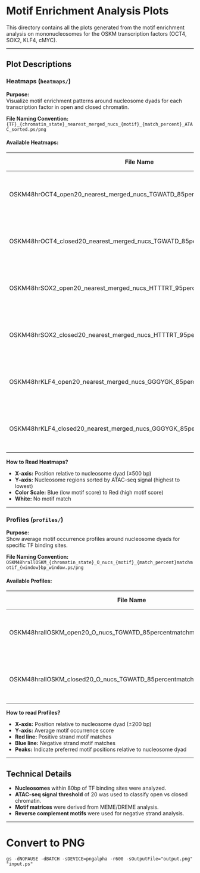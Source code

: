 # Motif Enrichment Analysis Plots

This directory contains all the plots generated from the motif enrichment analysis on mononucleosomes for the OSKM transcription factors (OCT4, SOX2, KLF4, cMYC).


---

## Plot Descriptions

### Heatmaps (`heatmaps/`)

**Purpose:**  
Visualize motif enrichment patterns around nucleosome dyads for each transcription factor in open and closed chromatin.

**File Naming Convention:**  
`{TF}_{chromatin_state}_nearest_merged_nucs_{motif}_{match_percent}_ATAC_sorted.ps/png`

#### Available Heatmaps:

| File Name                                                                 | TF    | Chromatin State | Motif   | Match Threshold | Description                                                        |
|---------------------------------------------------------------------------|-------|-----------------|---------|-----------------|--------------------------------------------------------------------|
| OSKM48hrOCT4_open20_nearest_merged_nucs_TGWATD_85percent_match_ATAC_sorted | OCT4  | Open            | TGWATD  | 85%             | OCT4 motif enrichment around nucleosomes in open chromatin         |
| OSKM48hrOCT4_closed20_nearest_merged_nucs_TGWATD_85percent_match_ATAC_sorted | OCT4  | Closed          | TGWATD  | 85%             | OCT4 motif enrichment around nucleosomes in closed chromatin       |
| OSKM48hrSOX2_open20_nearest_merged_nucs_HTTTRT_95percent_match_ATAC_sorted | SOX2  | Open            | HTTTRT  | 95%             | SOX2 motif enrichment around nucleosomes in open chromatin         |
| OSKM48hrSOX2_closed20_nearest_merged_nucs_HTTTRT_95percent_match_ATAC_sorted | SOX2  | Closed          | HTTTRT  | 95%             | SOX2 motif enrichment around nucleosomes in closed chromatin       |
| OSKM48hrKLF4_open20_nearest_merged_nucs_GGGYGK_85percent_match_ATAC_sorted | KLF4  | Open            | GGGYGK  | 85%             | KLF4 motif enrichment around nucleosomes in open chromatin         |
| OSKM48hrKLF4_closed20_nearest_merged_nucs_GGGYGK_85percent_match_ATAC_sorted | KLF4  | Closed          | GGGYGK  | 85%             | KLF4 motif enrichment around nucleosomes in closed chromatin       |

**How to Read Heatmaps?**
- **X-axis:** Position relative to nucleosome dyad (±500 bp)
- **Y-axis:** Nucleosome regions sorted by ATAC-seq signal (highest to lowest)
- **Color Scale:** Blue (low motif score) to Red (high motif score)
- **White:** No motif match

---

### Profiles (`profiles/`)

**Purpose:**  
Show average motif occurrence profiles around nucleosome dyads for specific TF binding sites.

**File Naming Convention:**  
`OSKM48hrallOSKM_{chromatin_state}_O_nucs_{motif}_{match_percent}matchmotif_{window}bp_window.ps/png`

#### Available Profiles:

| File Name                                                                 | TF    | Chromatin State | Motif   | Match Threshold | Window | Description                                                        |
|---------------------------------------------------------------------------|-------|-----------------|---------|-----------------|--------|--------------------------------------------------------------------|
| OSKM48hrallOSKM_open20_O_nucs_TGWATD_85percentmatchmotif_400bp_window     | OCT4  | Open            | TGWATD  | 85%             | ±200bp | Motif profile for OCT4 alone-bound nucleosomes in open chromatin   |
| OSKM48hrallOSKM_closed20_O_nucs_TGWATD_85percentmatchmotif_400bp_window   | OCT4  | Closed          | TGWATD  | 85%             | ±200bp | Motif profile for OCT4 alone-bound nucleosomes in closed chromatin |

**How to read Profiles?**
- **X-axis:** Position relative to nucleosome dyad (±200 bp)
- **Y-axis:** Average motif occurrence score
- **Red line:** Positive strand motif matches
- **Blue line:** Negative strand motif matches
- **Peaks:** Indicate preferred motif positions relative to nucleosome dyad

---

## Technical Details

- **Nucleosomes** within 80bp of TF binding sites were analyzed.
- **ATAC-seq signal threshold** of 20 was used to classify open vs closed chromatin.
- **Motif matrices** were derived from MEME/DREME analysis.
- **Reverse complement motifs** were used for negative strand analysis.

---

# Convert to PNG
```
gs -dNOPAUSE -dBATCH -sDEVICE=pngalpha -r600 -sOutputFile="output.png" "input.ps"
```